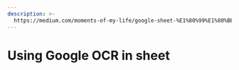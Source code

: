 ```yaml
---
description: >-
  https://medium.com/moments-of-my-life/google-sheet-%E1%80%99%E1%80%BE%E1%80%AC-google-app-script-%E1%80%9E%E1%80%AF%E1%80%B6%E1%80%B8%E1%80%95%E1%80%BC%E1%80%AE%E1%80%B8-%E1%80%95%E1%80%AF%E1%80%B6%E1
---
```


# Using Google OCR in sheet

